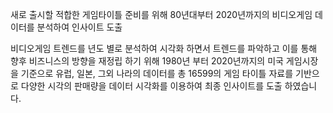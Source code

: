 새로 출시할 적합한 게임타이틀 준비를 위해 80년대부터 2020년까지의 비디오게임 데이터를 분석하여 인사이트 도출


비디오게임 트렌드를 년도 별로 분석하여 시각화 하면서 트렌드를 파악하고 이를 통해 향후 비즈니스의 방향을 재정립 하기 위해 1980년 부터 2020년까지의 미국 게임시장을 기준으로 유럽, 일본, 그외 나라의 데이터를 총 16599의 게임 타이틀 자료를 기반으로 다양한 시각의 판매량을 데이터 시각화를 이용하여 최종 인사이트를 도출 하였습니다. 
